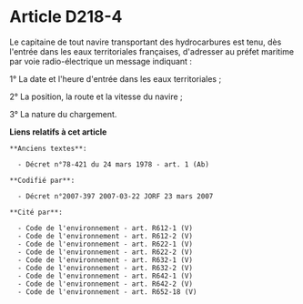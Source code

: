 # Article D218-4

Le capitaine de tout navire transportant des hydrocarbures est tenu, dès l'entrée dans les eaux territoriales françaises,
d'adresser au préfet maritime par voie radio-électrique un message indiquant :

1° La date et l'heure d'entrée dans les eaux territoriales ;

2° La position, la route et la vitesse du navire ;

3° La nature du chargement.

**Liens relatifs à cet article**

	**Anciens textes**:

	  - Décret n°78-421 du 24 mars 1978 - art. 1 (Ab)

	**Codifié par**:

	  - Décret n°2007-397 2007-03-22 JORF 23 mars 2007

	**Cité par**:

	  - Code de l'environnement - art. R612-1 (V)
	  - Code de l'environnement - art. R612-2 (V)
	  - Code de l'environnement - art. R622-1 (V)
	  - Code de l'environnement - art. R622-2 (V)
	  - Code de l'environnement - art. R632-1 (V)
	  - Code de l'environnement - art. R632-2 (V)
	  - Code de l'environnement - art. R642-1 (V)
	  - Code de l'environnement - art. R642-2 (V)
	  - Code de l'environnement - art. R652-18 (V)
